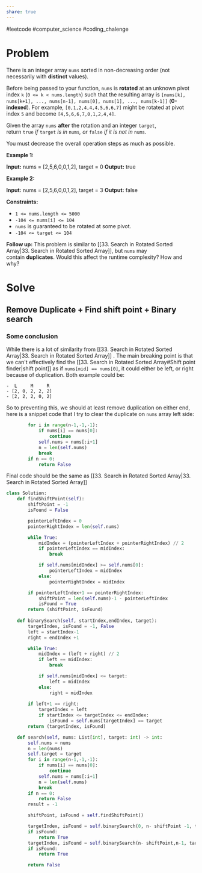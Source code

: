 ```yaml
---
share: true
---
```

#leetcode #computer_science #coding_chalenge

# Problem

There is an integer array `nums` sorted in non-decreasing order (not necessarily with **distinct** values).

Before being passed to your function, `nums` is **rotated** at an unknown pivot index `k` (`0 <= k < nums.length`) such that the resulting array is `[nums[k], nums[k+1], ..., nums[n-1], nums[0], nums[1], ..., nums[k-1]]` (**0-indexed**). For example, `[0,1,2,4,4,4,5,6,6,7]` might be rotated at pivot index `5` and become `[4,5,6,6,7,0,1,2,4,4]`.

Given the array `nums` **after** the rotation and an integer `target`, return `true` _if_ `target` _is in_ `nums`_, or_ `false` _if it is not in_ `nums`_._

You must decrease the overall operation steps as much as possible.

**Example 1:**

**Input:** nums = [2,5,6,0,0,1,2], target = 0
**Output:** true

**Example 2:**

**Input:** nums = [2,5,6,0,0,1,2], target = 3
**Output:** false

**Constraints:**

- `1 <= nums.length <= 5000`
- `-104 <= nums[i] <= 104`
- `nums` is guaranteed to be rotated at some pivot.
- `-104 <= target <= 104`

**Follow up:** This problem is similar to [[33. Search in Rotated Sorted Array|33. Search in Rotated Sorted Array]], but `nums` may contain **duplicates**. Would this affect the runtime complexity? How and why?
# Solve
## Remove Duplicate + Find shift point + Binary search

### Some conclusion
While there is a lot of similarity from [[33. Search in Rotated Sorted Array|33. Search in Rotated Sorted Array]] . The main breaking point is that we can't effectively find the [[33. Search in Rotated Sorted Array#Shift point finder|shift point]] as if `nums[mid] == nums[0]`, it could either be left, or right because of duplication. Both example could be:
```
-  L     M     R
- [2, 0, 2, 2, 2]
- [2, 2, 2, 0, 2]
```

So to preventing this, we should at least remove duplication on either end, here is a snippet code that I try to clear the duplicate on `nums` array left side:
```python
        for i in range(n-1,-1,-1):
            if nums[i] == nums[0]:
                continue
            self.nums = nums[:i+1]
            n = len(self.nums)
            break
        if n == 0:
            return False
```

Final code should be the same as [[33. Search in Rotated Sorted Array|33. Search in Rotated Sorted Array]]
```python
class Solution:
    def findShiftPoint(self):
        shiftPoint = -1
        isFound = False

        pointerLeftIndex = 0
        pointerRightIndex = len(self.nums)

        while True:
            midIndex = (pointerLeftIndex + pointerRightIndex) // 2
            if pointerLeftIndex == midIndex:
                break

            if self.nums[midIndex] >= self.nums[0]:
                pointerLeftIndex = midIndex
            else:
                pointerRightIndex = midIndex

        if pointerLeftIndex+1 == pointerRightIndex:
            shiftPoint = len(self.nums)-1 - pointerLeftIndex
            isFound = True
        return (shiftPoint, isFound)
    
    def binarySearch(self, startIndex,endIndex, target):
        targetIndex, isFound = -1, False
        left = startIndex-1
        right = endIndex +1

        while True:
            midIndex = (left + right) // 2
            if left == midIndex:
                break 

            if self.nums[midIndex] <= target:
                left = midIndex
            else:
                right = midIndex
        
        if left+1 == right:
            targetIndex = left
            if startIndex <= targetIndex <= endIndex:
                isFound = self.nums[targetIndex] == target
        return (targetIndex, isFound)

    def search(self, nums: List[int], target: int) -> int:
        self.nums = nums
        n = len(nums)
        self.target = target
        for i in range(n-1,-1,-1):
            if nums[i] == nums[0]:
                continue
            self.nums = nums[:i+1]
            n = len(self.nums)
            break
        if n == 0:
            return False
        result = -1

        shiftPoint, isFound = self.findShiftPoint()

        targetIndex, isFound = self.binarySearch(0, n- shiftPoint -1, target)
        if isFound:
            return True
        targetIndex, isFound = self.binarySearch(n- shiftPoint,n-1, target)
        if isFound:
            return True

        return False
```